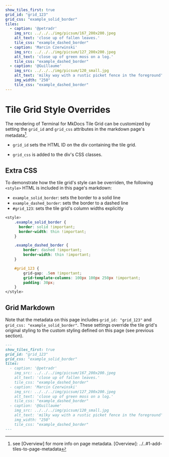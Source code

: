 ```yaml
---
show_tiles_first: true
grid_id: "grid_123"
grid_css: "example_solid_border"
tiles:
  - caption: '@petradr'
    img_src: ../../../img/picsum/167_200x200.jpeg
    alt_text: 'close up of fallen leaves.'
    tile_css: "example_dashed_border"
  - caption: 'Marcin Czerwinski'
    img_src: ../../../img/picsum/127_200x200.jpeg
    alt_text: 'close up of green moss on a log.'
    tile_css: "example_dashed_border"
  - caption: '@Guillaume'
    img_src: ../../../img/picsum/120_small.jpg
    alt_text: 'milky way with a rustic picket fence in the foreground'
    img_width: "250"
    tile_css: "example_dashed_border"
---
```


<style> 
    .example_solid_border {
      border: solid !important;
      border-width: thin !important;
    }

    .example_dashed_border { 
        border: dashed !important;
        border-width: thin !important;
    }

    #grid_123 {
        grid-gap: .5em !important;
        grid-template-columns: 100px 100px 250px !important;
        padding: 30px;
    }
</style>

# Tile Grid Style Overrides

The rendering of Terminal for MkDocs Tile Grid can be customized by setting the `grid_id` and `grid_css` attributes in the markdown page's metadata[^1].  

- `grid_id` sets the HTML ID on the div containing the tile grid.  

- `grid_css` is added to the div's CSS classes.  

[^1]: see [Overview] for more info on page metadata.
[Overview]: ../..#1-add-tiles-to-page-metadata

## Extra CSS
To demonstrate how the tile grid's style can be overriden, the following `<style>` HTML is included in this page's markdown:

- `example_solid_border`: sets the border to a solid line  
- `example_dashed_border`: sets the border to a dashed line  
- `#grid_123`: sets the tile grid's column widths explicitly  


```css
<style> 
    .example_solid_border {
      border: solid !important;
      border-width: thin !important;
    }

    .example_dashed_border { 
        border: dashed !important;
        border-width: thin !important;
    }

    #grid_123 {
        grid-gap: .5em !important;
        grid-template-columns: 100px 100px 250px !important;
        padding: 30px;
    }
</style>
```

## Grid Markdown
Note that the metadata on this page includes `grid_id: "grid_123"` and `grid_css: "example_solid_border"`.  These settings override the tile grid's original styling to the custom styling defined on this page (see previous section).

```markdown
---
show_tiles_first: true
grid_id: "grid_123"
grid_css: "example_solid_border"
tiles:
  - caption: '@petradr'
    img_src: ../../../img/picsum/167_200x200.jpeg
    alt_text: 'close up of fallen leaves.'
    tile_css: "example_dashed_border"
  - caption: 'Marcin Czerwinski'
    img_src: ../../../img/picsum/127_200x200.jpeg
    alt_text: 'close up of green moss on a log.'
    tile_css: "example_dashed_border"
  - caption: '@Guillaume'
    img_src: ../../../img/picsum/120_small.jpg
    alt_text: 'milky way with a rustic picket fence in the foreground'
    img_width: "250"
    tile_css: "example_dashed_border"
---
```